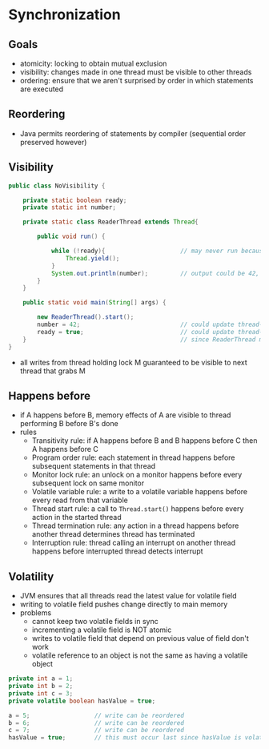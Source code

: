 # Synchronization

## Goals

- atomicity: locking to obtain mutual exclusion
- visibility: changes made in one thread must be visible to other threads
- ordering: ensure that we aren't surprised by order in which statements are executed

## Reordering

- Java permits reordering of statements by compiler (sequential order preserved however)

## Visibility

```java
public class NoVisibility {

    private static boolean ready;
    private static int number;

    private static class ReaderThread extends Thread{

        public void run() {

            while (!ready){                     // may never run because ready in main memory is still false
                Thread.yield();
            }
            System.out.println(number);         // output could be 42, nothing, 0, or block forever
        }
    }

    public static void main(String[] args) {

        new ReaderThread().start();
        number = 42;                            // could update thread-local cache instead of main memory
        ready = true;                           // could update thread-local cache instead of main memory
    }                                           // since ReaderThread may not see updates from main thread, visibility isn't guaranteed
}
```

- all writes from thread holding lock M guaranteed to be visible to next thread that grabs M

## Happens before

- if A happens before B, memory effects of A are visible to thread performing B before B's done
- rules
  - Transitivity rule: if A happens before B and B happens before C then A happens before C
  - Program order rule: each statement in thread happens before subsequent statements in that thread
  - Monitor lock rule: an unlock on a monitor happens before every subsequent lock on same monitor
  - Volatile variable rule: a write to a volatile variable happens before every read from that variable
  - Thread start rule: a call to `Thread.start()` happens before every action in the started thread
  - Thread termination rule: any action in a thread happens before another thread determines thread has terminated
  - Interruption rule: thread calling an interrupt on another thread happens before interrupted thread detects interrupt

## Volatility

- JVM ensures that all threads read the latest value for volatile field
- writing to volatile field pushes change directly to main memory
- problems
  - cannot keep two volatile fields in sync
  - incrementing a volatile field is NOT atomic
  - writes to volatile field that depend on previous value of field don't work
  - volatile reference to an object is not the same as having a volatile object

```java
private int a = 1;
private int b = 2;
private int c = 3;
private volatile boolean hasValue = true;

a = 5;                  // write can be reordered
b = 6;                  // write can be reordered
c = 7;                  // write can be reordered
hasValue = true;        // this must occur last since hasValue is volatile
```

